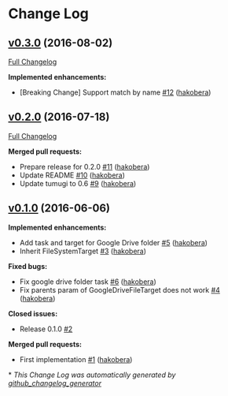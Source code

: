 # Change Log

## [v0.3.0](https://github.com/tumugi/tumugi-plugin-google_drive/tree/v0.3.0) (2016-08-02)
[Full Changelog](https://github.com/tumugi/tumugi-plugin-google_drive/compare/v0.2.0...v0.3.0)

**Implemented enhancements:**

- \[Breaking Change\] Support match by name [\#12](https://github.com/tumugi/tumugi-plugin-google_drive/pull/12) ([hakobera](https://github.com/hakobera))

## [v0.2.0](https://github.com/tumugi/tumugi-plugin-google_drive/tree/v0.2.0) (2016-07-18)
[Full Changelog](https://github.com/tumugi/tumugi-plugin-google_drive/compare/v0.1.0...v0.2.0)

**Merged pull requests:**

- Prepare release for 0.2.0 [\#11](https://github.com/tumugi/tumugi-plugin-google_drive/pull/11) ([hakobera](https://github.com/hakobera))
- Update README [\#10](https://github.com/tumugi/tumugi-plugin-google_drive/pull/10) ([hakobera](https://github.com/hakobera))
- Update tumugi to 0.6 [\#9](https://github.com/tumugi/tumugi-plugin-google_drive/pull/9) ([hakobera](https://github.com/hakobera))

## [v0.1.0](https://github.com/tumugi/tumugi-plugin-google_drive/tree/v0.1.0) (2016-06-06)
**Implemented enhancements:**

- Add task and target for Google Drive folder [\#5](https://github.com/tumugi/tumugi-plugin-google_drive/pull/5) ([hakobera](https://github.com/hakobera))
- Inherit FileSystemTarget [\#3](https://github.com/tumugi/tumugi-plugin-google_drive/pull/3) ([hakobera](https://github.com/hakobera))

**Fixed bugs:**

- Fix google drive folder task [\#6](https://github.com/tumugi/tumugi-plugin-google_drive/pull/6) ([hakobera](https://github.com/hakobera))
- Fix parents param of GoogleDriveFileTarget does not work [\#4](https://github.com/tumugi/tumugi-plugin-google_drive/pull/4) ([hakobera](https://github.com/hakobera))

**Closed issues:**

- Release 0.1.0 [\#2](https://github.com/tumugi/tumugi-plugin-google_drive/issues/2)

**Merged pull requests:**

- First implementation [\#1](https://github.com/tumugi/tumugi-plugin-google_drive/pull/1) ([hakobera](https://github.com/hakobera))



\* *This Change Log was automatically generated by [github_changelog_generator](https://github.com/skywinder/Github-Changelog-Generator)*